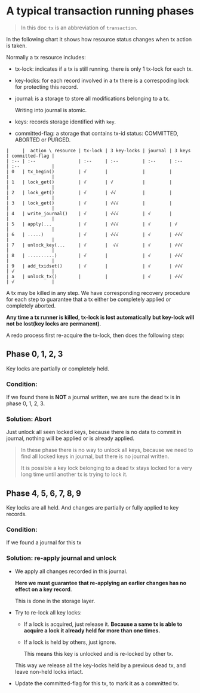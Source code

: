 # A typical transaction running phases

> In this doc `tx` is an abbreviation of `transaction`.

In the following chart it shows how resource status changes when tx action is
taken.

Normally a tx resource includes:

-   tx-lock: indicates if a tx is still running. there is only 1 tx-lock for
    each tx.

-   key-locks: for each record involved in a tx there is a correspoding lock for
    protecting this record.

-   journal: is a storage to store all modifications belonging to a tx.

    Writing into journal is atomic.

-   keys: records storage identified with `key`.

-   committed-flag: a storage that contains tx-id status: COMMITTED, ABORTED or
    PURGED.

```
|     |  action \ resource | tx-lock | 3 key-locks | journal | 3 keys | committed-flag |
| :-- | :--                | :--     | :--         | :--     | :--    | :--            |
| 0   | tx_begin()         | √       |             |         |        |                |
| 1   | lock_get()         | √       | √           |         |        |                |
| 2   | lock_get()         | √       | √√          |         |        |                |
| 3   | lock_get()         | √       | √√√         |         |        |                |
| 4   | write_journal()    | √       | √√√         | √       |        |                |
| 5   | apply(...          | √       | √√√         | √       | √      |                |
| 6   | .....)             | √       | √√√         | √       | √√√    |                |
| 7   | unlock_key(...     | √       |  √√         | √       | √√√    |                |
| 8   | ..........)        | √       |             | √       | √√√    |                |
| 9   | add_txidset()      | √       |             | √       | √√√    | √              |
| a   | unlock_tx()        |         |             | √       | √√√    | √              |
```

A tx may be killed in any step.
We have corresponding recovery procedure for each step to guarantee that a tx
either be completely applied or completely aborted.

**Any time a tx runner is killed, tx-lock is lost automatically
but key-lock will not be lost(key locks are permanent)**.

A redo process first re-acquire the tx-lock, then does the following step:

## Phase 0, 1, 2, 3

Key locks are partially or completely held.

### Condition:

If we found there is **NOT** a journal written, we are sure the dead tx is in
phase 0, 1, 2, 3.


### Solution: Abort

Just unlock all seen locked keys,
because there is no data to commit in journal,
nothing will be applied or is already applied.

> In these phase there is no way to unlock all keys, because we need to find all
> locked keys in journal, but there is no journal written.
>
> It is possible a key lock belonging to a dead tx stays locked for a very long
> time until another tx is trying to lock it.

## Phase 4, 5, 6, 7, 8, 9

Key locks are all held.
And changes are partially or fully applied to key records.


### Condition:

If we found a journal for this tx


### Solution: re-apply journal and unlock

-   We apply all changes recorded in this journal.

    **Here we must guarantee that re-applying an earlier changes has no effect
    on a key record**.

    This is done in the storage layer.

-   Try to re-lock all key locks:

    -   If a lock is acquired, just release it.
        **Because a same tx is able to acquire a lock it already held for more
        than one times.**

    -   If a lock is held by others, just ignore.

        This means this key is unlocked and is re-locked by other tx.

    This way we release all the key-locks held by a previous dead tx, and leave
    non-held locks intact.

-   Update the committed-flag for this tx, to mark it as a committed tx.
